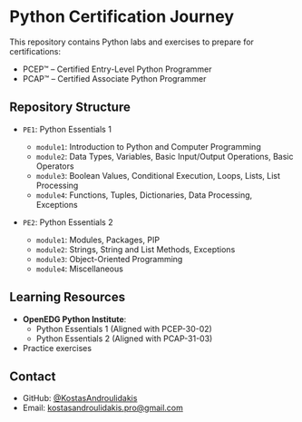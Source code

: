 # Python Certification Journey

This repository contains Python labs and exercises to prepare for certifications:
- PCEP™ – Certified Entry-Level Python Programmer
- PCAP™ – Certified Associate Python Programmer


## Repository Structure

- `PE1`: Python Essentials 1
  - `module1`: Introduction to Python and Computer Programming
  - `module2`: Data Types, Variables, Basic Input/Output Operations, Basic Operators
  - `module3`: Boolean Values, Conditional Execution, Loops, Lists, List Processing
  - `module4`: Functions, Tuples, Dictionaries, Data Processing, Exceptions

- `PE2`: Python Essentials 2
  - `module1`: Modules, Packages, PIP
  - `module2`: Strings, String and List Methods, Exceptions
  - `module3`: Object-Oriented Programming
  - `module4`: Miscellaneous


## Learning Resources

- **OpenEDG Python Institute**:
  - Python Essentials 1 (Aligned with PCEP-30-02)
  - Python Essentials 2 (Aligned with PCAP-31-03)
- Practice exercises


## Contact

- GitHub: [@KostasAndroulidakis](https://github.com/KostasAndroulidakis)
- Email: [kostasandroulidakis.pro@gmail.com](mailto:kostasandroulidakis.pro@gmail.com)